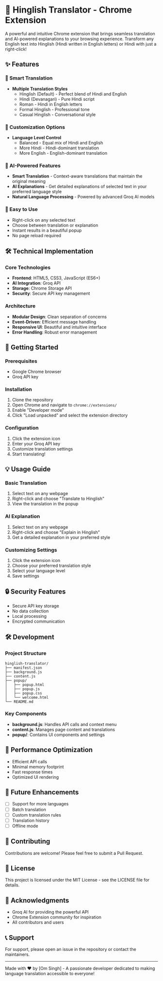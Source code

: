 # 🚀 Hinglish Translator - Chrome Extension

A powerful and intuitive Chrome extension that brings seamless translation and AI-powered explanations to your browsing experience. Transform any English text into Hinglish (Hindi written in English letters) or Hindi with just a right-click!

## ✨ Features

### 🎯 Smart Translation
- **Multiple Translation Styles**
  - Hinglish (Default) - Perfect blend of Hindi and English
  - Hindi (Devanagari) - Pure Hindi script
  - Roman - Hindi in English letters
  - Formal Hinglish - Professional tone
  - Casual Hinglish - Conversational style

### 🎨 Customization Options
- **Language Level Control**
  - Balanced - Equal mix of Hindi and English
  - More Hindi - Hindi-dominant translation
  - More English - English-dominant translation

### 🤖 AI-Powered Features
- **Smart Translation** - Context-aware translations that maintain the original meaning
- **AI Explanations** - Get detailed explanations of selected text in your preferred language style
- **Natural Language Processing** - Powered by advanced Groq AI models

### 🎯 Easy to Use
- Right-click on any selected text
- Choose between translation or explanation
- Instant results in a beautiful popup
- No page reload required

## 🛠️ Technical Implementation

### Core Technologies
- **Frontend**: HTML5, CSS3, JavaScript (ES6+)
- **AI Integration**: Groq API
- **Storage**: Chrome Storage API
- **Security**: Secure API key management

### Architecture
- **Modular Design**: Clean separation of concerns
- **Event-Driven**: Efficient message handling
- **Responsive UI**: Beautiful and intuitive interface
- **Error Handling**: Robust error management

## 🚀 Getting Started

### Prerequisites
- Google Chrome browser
- Groq API key

### Installation
1. Clone the repository
2. Open Chrome and navigate to `chrome://extensions/`
3. Enable "Developer mode"
4. Click "Load unpacked" and select the extension directory

### Configuration
1. Click the extension icon
2. Enter your Groq API key
3. Customize translation settings
4. Start translating!

## 💡 Usage Guide

### Basic Translation
1. Select text on any webpage
2. Right-click and choose "Translate to Hinglish"
3. View the translation in the popup

### AI Explanation
1. Select text on any webpage
2. Right-click and choose "Explain in Hinglish"
3. Get a detailed explanation in your preferred style

### Customizing Settings
1. Click the extension icon
2. Choose your preferred translation style
3. Select your language level
4. Save settings

## 🔒 Security Features
- Secure API key storage
- No data collection
- Local processing
- Encrypted communication

## 🛠️ Development

### Project Structure
```
hinglish-translator/
├── manifest.json
├── background.js
├── content.js
├── popup/
│   ├── popup.html
│   ├── popup.js
│   ├── popup.css
│   └── welcome.html
└── README.md
```

### Key Components
- **background.js**: Handles API calls and context menu
- **content.js**: Manages page content and translations
- **popup/**: Contains UI components and settings

## 🎯 Performance Optimization
- Efficient API calls
- Minimal memory footprint
- Fast response times
- Optimized UI rendering

## 🔄 Future Enhancements
- [ ] Support for more languages
- [ ] Batch translation
- [ ] Custom translation rules
- [ ] Translation history
- [ ] Offline mode

## 🤝 Contributing
Contributions are welcome! Please feel free to submit a Pull Request.

## 📝 License
This project is licensed under the MIT License - see the LICENSE file for details.

## 🙏 Acknowledgments
- Groq AI for providing the powerful API
- Chrome Extension community for inspiration
- All contributors and users

## 📞 Support
For support, please open an issue in the repository or contact the maintainers. 

---

Made with ❤️ by [Om Singh] - A passionate developer dedicated to making language translation accessible to everyone!
